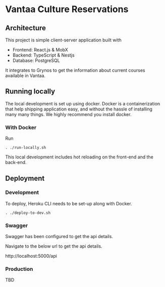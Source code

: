 # Vantaa Culture Reservations

## Architecture

This project is simple client-server application built with

- Frontend: React.js & MobX
- Backend: TypeScript & Nestjs
- Database: PostgreSQL

It integrates to Grynos to get the information about current courses available in Vantaa.

## Running locally

The local development is set up using docker. Docker is a containerization that help shipping application easy, and without the hassle of installing many many things. We highly recommend you install docker.

### With Docker

Run

```
. ./run-locally.sh
```

This local development includes hot reloading on the front-end and the back-end.

## Deployment

### Development

To deploy, Heroku CLI needs to be set-up along with Docker.

```
. ./deploy-to-dev.sh
```

### Swagger

Swagger has been configured to get the api details.

Navigate to the below url to get the api details.

http://localhost:5000/api

### Production

TBD

